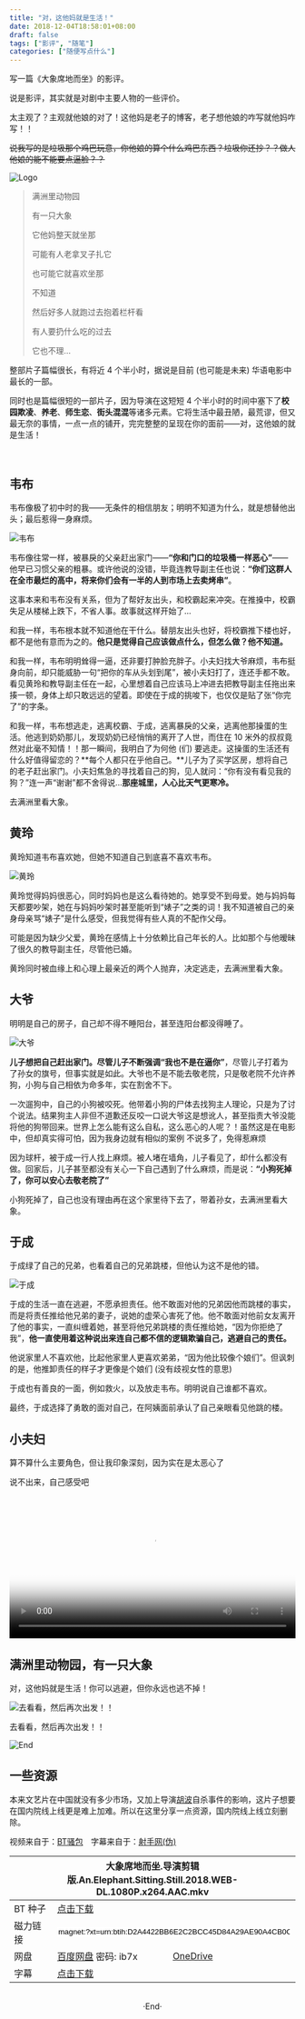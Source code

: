 ```yaml
---
title: "对，这他妈就是生活！"
date: 2018-12-04T18:58:01+08:00
draft: false
tags: ["影评", "随笔"]
categories: ["随便写点什么"]
---
```

<!-- 
<img alt="" src="https://mogeko.github.io/blog-images/r/038/" >
<span class="spoiler" ></span>
&emsp;&emsp;
 -->



写一篇《大象席地而坐》的影评。

说是影评，其实就是对剧中主要人物的一些评价。

太主观了？主观就他娘的对了！这他妈是老子的博客，老子想他娘的咋写就他妈咋写！！

<span class="spoiler" ><del>说我写的是垃圾那个鸡巴玩意，你他娘的算个什么鸡巴东西？垃圾你还抄？？做人他娘的能不能要点逼脸？？</del></span>

<img alt="Logo" src="https://mogeko.github.io/blog-images/r/038/logo.jpg" >

> 满洲里动物园
> 
> 有一只大象
> 
> 它他妈整天就坐那
> 
> 可能有人老拿叉子扎它
> 
> 也可能它就喜欢坐那
> 
> 不知道
> 
> 然后好多人就跑过去抱着栏杆看
> 
> 有人要扔什么吃的过去
> 
> 它也不理…

整部片子篇幅很长，有将近 4 个半小时，据说是目前 (也可能是未来) 华语电影中最长的一部。

同时也是篇幅很短的一部片子，因为导演在这短短 4 个半小时的时间中塞下了**校园欺凌**、**养老**、**师生恋**、**街头混混**等诸多元素。它将生活中最丑陋，最荒谬，但又最无奈的事情，一点一点的铺开，完完整整的呈现在你的面前——对，这他娘的就是生活！

<br>

## 韦布

韦布像极了初中时的我——无条件的相信朋友；明明不知道为什么，就是想替他出头；最后惹得一身麻烦。

<img alt="韦布" src="https://mogeko.github.io/blog-images/r/038/weibu.jpg" >

韦布像往常一样，被暴戾的父亲赶出家门——**“你和门口的垃圾桶一样恶心”**——他早已习惯父亲的粗暴。或许他说的没错，毕竟连教导副主任也说：**“你们这群人在全市最烂的高中，将来你们会有一半的人到市场上去卖烤串”**。

这事本来和韦布没有关系，但为了帮好友出头，和校霸起来冲突。在推搡中，校霸失足从楼梯上跌下，不省人事。故事就这样开始了…

和我一样，韦布根本就不知道他在干什么。替朋友出头也好，将校霸推下楼也好，都不是他有意而为之的。**他只是觉得自己应该做点什么，但怎么做？他不知道。**

和我一样，韦布明明耸得一逼，还非要打肿脸充胖子。小夫妇找大爷麻烦，韦布挺身向前，却只能威胁一句“把你的车从头划到尾”，被小夫妇打了，连还手都不敢。看见黄玲和教导副主任在一起，心里想着自己应该马上冲进去把教导副主任拖出来揍一顿，身体上却只敢远远的望着。即使在于成的挑唆下，也仅仅是贴了张“你完了”的字条。

和我一样，韦布想逃走，逃离校霸、于成，逃离暴戾的父亲，逃离他那操蛋的生活。他逃到奶奶那儿，发现奶奶已经悄悄的离开了人世，而住在 10 米外的叔叔竟然对此毫不知情！！那一瞬间，我明白了为何他 (们) 要逃走。这操蛋的生活还有什么好值得留恋的？**每个人都只在乎他自己。**儿子为了买学区房，想将自己的老子赶出家门。小夫妇焦急的寻找着自己的狗，见人就问：“你有没有看见我的狗？”连一声“谢谢”都不舍得说…**那座城里，人心比天气更寒冷。**

去满洲里看大象。

## 黄玲

黄玲知道韦布喜欢她，但她不知道自己到底喜不喜欢韦布。

<img alt="黄玲" src="https://mogeko.github.io/blog-images/r/038/huangling.jpg" >

黄玲觉得妈妈很恶心，同时妈妈也是这么看待她的。她享受不到母爱。她与妈妈每天都要吵架，她在与妈妈吵架时甚至能听到“婊子”之类的词！我不知道被自己的亲身母亲骂“婊子”是什么感受，但我觉得有些人真的不配作父母。

可能是因为缺少父爱，黄玲在感情上十分依赖比自己年长的人。比如那个与他暧昧了很久的教导副主任，尽管他已婚。

黄玲同时被血缘上和心理上最亲近的两个人抛弃，决定逃走，去满洲里看大象。

## 大爷

明明是自己的房子，自己却不得不睡阳台，甚至连阳台都没得睡了。

<img alt="大爷" src="https://mogeko.github.io/blog-images/r/038/daye.jpg" >

**儿子想把自己赶出家门。**尽管儿子不断强调**“我也不是在逼你”**，尽管儿子打着为了孙女的旗号，但事实就是如此。大爷也不是不能去敬老院，只是敬老院不允许养狗，小狗与自己相依为命多年，实在割舍不下。

一次遛狗中，自己的小狗被咬死。他带着小狗的尸体去找狗主人理论，只是为了讨个说法。结果狗主人非但不道歉还反咬一口说大爷这是想讹人，甚至指责大爷没能将他的狗带回来。世界上怎么能有这么自私，这么恶心的人呢？！虽然这是在电影中，但却真实得可怕，因为我身边就有相似的案例 <span class="spoiler" >不说多了，免得惹麻烦</span>

因为球杆，被于成一行人找上麻烦。被人堵在墙角，儿子看见了，却什么都没有做。回家后，儿子甚至都没有关心一下自己遇到了什么麻烦，而是说：**“小狗死掉了，你可以安心去敬老院了”**

小狗死掉了，自己也没有理由再在这个家里待下去了，带着孙女，去满洲里看大象。

## 于成

于成绿了自己的兄弟，也看着自己的兄弟跳楼，但他认为这不是他的错。

<img alt="于成" src="https://mogeko.github.io/blog-images/r/038/yucheng.jpg" >

于成的生活一直在逃避，不愿承担责任。他不敢面对他的兄弟因他而跳楼的事实，而是将责任推给他兄弟的妻子，说她的虚荣心害死了他。他不敢面对他前女友离开了他的事实，一直纠缠着她，甚至将他兄弟跳楼的责任推给她，“因为你拒绝了我”，**他一直使用着这种说出来连自己都不信的逻辑欺骗自己，逃避自己的责任。**

他说家里人不喜欢他，比起他家里人更喜欢弟弟，“因为他比较像个娘们”。但讽刺的是，他推卸责任的样子才更像是个娘们 (没有歧视女性的意思)

于成也有善良的一面，例如救火，以及放走韦布。明明说自己谁都不喜欢。

最终，于成选择了勇敢的面对自己，在阿姨面前承认了自己亲眼看见他跳的楼。

## 小夫妇

算不算什么主要角色，但让我印象深刻，因为实在是太恶心了

说不出来，自己感受吧

<video controls="controls" poster="https://mogeko.github.io/blog-images/r/038/part_1.png" style="width:100%">
    <source src="https://f.cangg.cn:82/data/20181271757419987.mp4" type="video/mp4">
    <source src="https://mogeko.github.io/blog-images/r/038/part_1.mp4" type="video/mp4">
    Your browser does not support the video tag.
</video>


## 满洲里动物园，有一只大象

对，这他妈就是生活！你可以逃避，但你永远也逃不掉！

<img alt="去看看，然后再次出发！！" src="https://f.cangg.cn:82/data/20181271750119486.gif" >

去看看，然后再次出发！！



<img alt="End" src="https://mogeko.github.io/blog-images/r/038/end.jpg" >

## 一些资源

本来文艺片在中国就没有多少市场，又加上导演[胡波](https://zh.wikipedia.org/wiki/%E8%83%A1%E6%B3%A2)自杀事件的影响，这片子想要在国内院线上线更是难上加难。所以在这里分享一点资源，国内院线上线立刻删除。

视频来自于：[BT骚包](http://btsbao.com/thread-1173.htm)&emsp;字幕来自于：[射手网(伪)](https://2.assrt.net/xml/sub/622/622794.xml)

<!-- **大象席地而坐.导演剪辑版.An.Elephant.Sitting.Still.2018.WEB-DL.1080P.x264.AAC.mkv** -->

<!-- BT 种子：[点击下载](https://github.com/Mogeko/blog-commits/releases/download/038/An.Elephant.Sitting.Still.2018.WEB-DL.1080P.x264.AAC.Mandarin-FFansWEB.torrent) -->

<!-- 磁力链接：<input type="text" name="magnet" value="magnet:?xt=urn:btih:D2A4422BB6E2C2BCC45D84A29AE90A4CB0C1ADC7" style="width: 65%"> -->

<!-- 网盘：[百度网盘](https://pan.baidu.com/s/1Zgs0TeDlykeDCDakFatnxg) 密码: ib7x&emsp;&emsp;[OneDrive](https://jxjjxy-my.sharepoint.com/:v:/g/personal/mogeko_m_odmail_cn/EdMnslO3HbVIqTGWQhpyqIwBhS8OPw56jd0_kb4zolsBOw?e=DWm9Tk) -->


<!-- 字幕：[点击下载](https://github.com/Mogeko/blog-commits/releases/download/038/An.Elephant.Sitting.Still.2018.srt) -->

<table>
    <thead>
        <tr>
            <th colspan="3" style="padding-left: 40px;padding-right: 40px;">大象席地而坐.导演剪辑版.An.Elephant.Sitting.Still.2018.WEB-DL.1080P.x264.AAC.mkv</th>
        </tr>
    </thead>
    <tbody>
        <tr>
            <td width="60">BT 种子</td>
            <td colspan="2"><a href="https://github.com/Mogeko/blog-commits/releases/download/038/An.Elephant.Sitting.Still.2018.WEB-DL.1080P.x264.AAC.Mandarin-FFansWEB.torrent" rel="nofollow noreferrer" target="_blank">点击下载</a></td>
        </tr>
        <tr>
            <td width="60">磁力链接</td>
            <td colspan="2"><input type="text" name="magnet" value="magnet:?xt=urn:btih:D2A4422BB6E2C2BCC45D84A29AE90A4CB0C1ADC7" style="border:0; width: 100%"></td>
        </tr>
        <tr>
            <td width="60">网盘</td>
            <td><a href="https://pan.baidu.com/s/1Zgs0TeDlykeDCDakFatnxg" rel="nofollow noreferrer" target="_blank">百度网盘</a> 密码: ib7x</td>
            <td><a href="https://jxjjxy-my.sharepoint.com/:v:/g/personal/mogeko_m_odmail_cn/EdMnslO3HbVIqTGWQhpyqIwBhS8OPw56jd0_kb4zolsBOw?e=DWm9Tk" rel="nofollow noreferrer" target="_blank">OneDrive</a> &emsp;&emsp;&emsp;&emsp;&emsp;</td>
        </tr>
        <tr>
            <td>字幕</td>
            <td colspan="2"><a href="https://github.com/Mogeko/blog-commits/releases/download/038/An.Elephant.Sitting.Still.2018.srt" rel="nofollow noreferrer" target="_blank">点击下载</a></td>
        </tr>
    </tbody>
</table>




<br>

<center>  ·End·  </center>